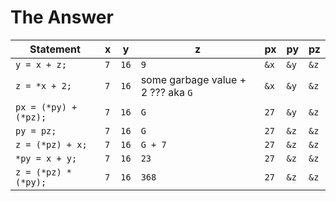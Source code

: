 # The Answer

Statement | x | y | z | px | py | pz 
----------|---|---|---|----|----|----
`y = x + z;` | `7` | `16` | `9` |  `&x` |  `&y` |  `&z`
`z = *x + 2;` | `7` | `16` | some garbage value + 2 ??? aka `G` |  `&x` |  `&y` |  `&z`
`px = (*py) + (*pz);` | `7` | `16` |  `G` |  `27` |  `&y` |  `&z`
`py = pz;` | `7` | `16` | `G` |  `27` |  `&z` |  `&z`
`z = (*pz) + x;` | `7` | `16` | `G + 7`  |  `27` |  `&z` |  `&z`
`*py = x + y;` | `7` | `16` | `23`  |  `27` |  `&z` |  `&z`
`z = (*pz) * (*py);` | `7` | `16` | `368`  |  `27` |  `&z` |  `&z`
